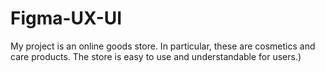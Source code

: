 # Figma-UX-UI
My project is an online goods store. In particular, these are cosmetics and care products. The store is easy to use and understandable for users.)
